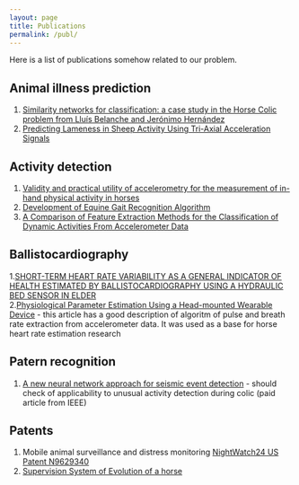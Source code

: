 ```yaml
---
layout: page
title: Publications
permalink: /publ/
---
```

Here is a list of publications somehow related to our problem.

## Animal illness prediction

1. [Similarity networks for classification: a case study in the Horse Colic problem from Lluís Belanche and Jerónimo Hernández][colic_nn]
2. [Predicting Lameness in Sheep Activity Using Tri-Axial Acceleration Signals][sheep]

## Activity detection

1. [Validity and practical utility of accelerometry for the measurement of in-hand physical activity in horses][accel_horse]
2. [Development of Equine Gait Recognition Algorithm][equine_gate]
3. [A Comparison of Feature Extraction Methods for the Classification of Dynamic Activities From Accelerometer Data][feature]  
   

## Ballistocardiography

1.[SHORT-TERM HEART RATE VARIABILITY AS A GENERAL INDICATOR OF HEALTH ESTIMATED BY BALLISTOCARDIOGRAPHY USING A HYDRAULIC BED SENSOR IN ELDER][bedsensor]  
2.[Physiological Parameter Estimation Using a Head-mounted Wearable Device][google]  - this article has a good description of algoritm of pulse and breath rate extraction from accelerometer data. It was used as a base for horse heart rate estimation research



## Patern recognition
1. [A new neural network approach for seismic event detection][deepdetect] - should check of applicability to unusual activity detection during colic (paid article from IEEE)

## Patents
 1. Mobile animal surveillance and distress monitoring [NightWatch24 US Patent N9629340][patent_nw]
 2. [Supervision System of Evolution of a horse][patent_fr]  

[colic_nn]:https://arxiv.org/pdf/1403.4540.pdf
[sheep]:https://www.ncbi.nlm.nih.gov/pmc/articles/PMC5789307/
[accel_horse]:https://www.ncbi.nlm.nih.gov/pmc/articles/PMC4566433/
[equine_gate]:http://lup.lub.lu.se/luur/download?func=downloadFile&recordOId=8918412&fileOId=8918424
[patent_nw]:https://patents.google.com/patent/US9629340]
[patent_fr]:https://patents.google.com/patent/FR3049844A1/en
[feature]:https://core.ac.uk/download/pdf/1664021.pdf
[deepdetect]:https://www.lanl.gov/discover/news-stories-archive/2018/August/0816-seismic-event-detection.php
[bedsensor]:https://mospace.umsystem.edu/xmlui/bitstream/handle/10355/57250/research.pdf?sequence=2&isAllowed=y
[google]:https://www.media.mit.edu/publications/bioglass-physiological-parameter-estimation-using-a-head-mounted-wearable-device/